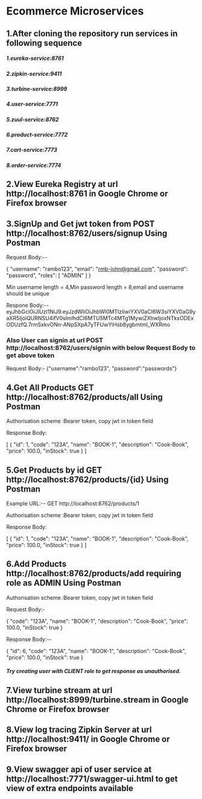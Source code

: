 # Ecommerce Microservices

## 1.After cloning the repository run services in following sequence
##### 1.eureka-service:8761
##### 2.zipkin-service:9411
##### 3.turbine-service:8999
##### 4.user-service:7771
##### 5.zuul-service:8762
##### 6.product-service:7772
##### 7.cart-service:7773
##### 8.order-service:7774

## 2.View Eureka Registry at url http://localhost:8761 in Google Chrome or Firefox browser 


## 3.SignUp and Get jwt token from POST http://localhost:8762/users/signup Using Postman
  Request Body:--
  
  {
  "username": "rambo123",
  "email": "rmb-john@gmail.com",
  "password": "password",
  "roles": [
    "ADMIN"
  ]
  }
  
  Min username length = 4,Min password length = 8,email and username should be unique
  
  Respone Body:--
 eyJhbGciOiJIUzI1NiJ9.eyJzdWIiOiJhbWl0MTIzIiwiYXV0aCI6W3siYXV0aG9yaXR5IjoiQURNSU4ifV0sImlhdCI6MTU5MTc4MTg1MywiZXhwIjoxNTkxODExODUzfQ.7rmSxkvONn-ANpSXpA7yTFUwYiHsb8ygbmtml_WXRmo
 
###  Also User can signin at url POST http://localhost:8762/users/signin with below Request Body to get above token 
  
  Request Body:-
       {"username":"rambo123",
         "password":"passwords"}
 
  
## 4.Get All Products GET http://localhost:8762/products/all Using Postman
  
  Authorisation scheme :Bearer token,
  copy jwt in token field
  
  Response Body:
  
  [
    {
        "id": 1,
        "code": "123A",
        "name": "BOOK-1",
        "description": "Cook-Book",
        "price": 100.0,
        "inStock": true
    }
  ]
  
## 5.Get Products by id GET http://localhost:8762/products/{id}  Using Postman
  
  Example URL:--
     GET http://localhost:8762/products/1
     
  Authorisation scheme :Bearer token,
  copy jwt in token field
  
  Response Body:
  
  [
    {
        "id": 1,
        "code": "123A",
        "name": "BOOK-1",
        "description": "Cook-Book",
        "price": 100.0,
        "inStock": true
    }
  ]
  
## 6.Add Products http://localhost:8762/products/add requiring role as ADMIN  Using Postman
 
  Authorisation scheme :Bearer token,
  copy jwt in token field
  
 Request Body:-
 
 {
    "code": "123A",
    "name": "BOOK-1",
    "description": "Cook-Book",
    "price": 100.0,
    "inStock": true
}

Response Body:--

{
    "id": 6,
    "code": "123A",
    "name": "BOOK-1",
    "description": "Cook-Book",
    "price": 100.0,
    "inStock": true
}

##### Try creating user with CLIENT role to get response as unauthorised.

## 7.View turbine stream at url http://localhost:8999/turbine.stream in Google Chrome or Firefox browser

## 8.View log tracing Zipkin Server at url http://localhost:9411/ in Google Chrome or Firefox browser

## 9.View swagger api of user service at http://localhost:7771/swagger-ui.html to get view of extra endpoints available

